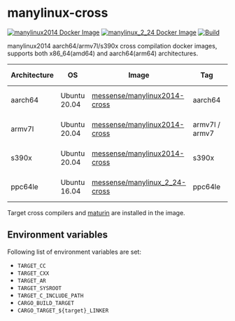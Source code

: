 # manylinux-cross

[![manylinux2014 Docker Image](https://img.shields.io/docker/pulls/messense/manylinux2014-cross.svg?maxAge=2592000&label=manylinux2014)](https://hub.docker.com/r/messense/manylinux2014-cross/)
[![manylinux_2_24 Docker Image](https://img.shields.io/docker/pulls/messense/manylinux_2_24-cross.svg?maxAge=2592000&label=manylinux_2_24)](https://hub.docker.com/r/messense/manylinux_2_24-cross/)
[![Build](https://github.com/messense/manylinux-cross/workflows/Build/badge.svg)](https://github.com/messense/manylinux-cross/actions?query=workflow%3ABuild)

manylinux2014 aarch64/armv7l/s390x cross compilation docker images, supports both x86_64(amd64) and aarch64(arm64) architectures.

| Architecture |      OS      |            Image                |      Tag        |        GCC          |          Target Python                     |       Host Python     |
| ------------ | ------------ | ------------------------------- | --------------- | ------------------- | ------------------------------------------ |-----------------------|
| aarch64      | Ubuntu 20.04 | [messense/manylinux2014-cross]  | aarch64         | 4.8.5               |  Copied from manylinux2014_aarch64         | Python 3.6 - 3.9      |
| armv7l       | Ubuntu 20.04 | [messense/manylinux2014-cross]  | armv7l / armv7  | 4.8.5               |  `/opt/python/cp3[6-9]`, built from source | Python 3.6 - 3.9      |
| s390x        | Ubuntu 20.04 | [messense/manylinux2014-cross]  | s390x           | 4.8.5               |  Copied from manylinux2014_s390x           | Python 3.6 - 3.9      |
| ppc64le      | Ubuntu 16.04 | [messense/manylinux_2_24-cross] | ppc64le         | 4.9.3               |  Copied from manylinux_2_24_ppc64le        | Python 3.6 - 3.9      |

Target cross compilers and [maturin](https://github.com/PyO3/maturin) are installed in the image.

## Environment variables

Following list of environment variables are set:

* `TARGET_CC`
* `TARGET_CXX`
* `TARGET_AR`
* `TARGET_SYSROOT`
* `TARGET_C_INCLUDE_PATH`
* `CARGO_BUILD_TARGET`
* `CARGO_TARGET_${target}_LINKER`

[messense/manylinux2014-cross]: https://hub.docker.com/r/messense/manylinux2014-cross
[messense/manylinux_2_24-cross]: https://hub.docker.com/r/messense/manylinux_2_24-cross

